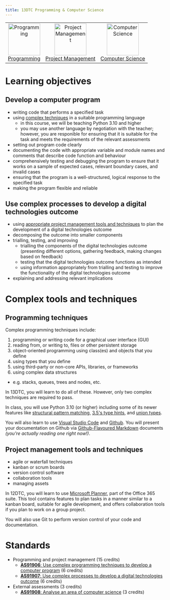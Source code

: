```yaml
---
title: 13DTC Programming & Computer Science
---
```


| | | |
| :-: | :-: | :-: |
| <a href="programming"><image src="../img/programming.svg" title="Programming" width=100><br>Programming | <a href="projman"><image src="../img/projman.svg" title="Project Management" width=100><br>Project Management | <a href="compsci"><image src="../img/compsci.svg" title="Computer Science" width=100><br>Computer Science |

# Learning objectives
## Develop a computer program

- writing code that performs a specified task
- using [complex techniques](#programming-techniques) in a suitable programming language
    - in this course, we will be teaching Python 3.10 and higher
    - you may use another language by negotiation with the teacher; however, you are responible for ensuring that it is suitable for the task and meets the requirements of the relevant assessments
- setting out program code clearly
- documenting the code with appropriate variable and module names and comments that describe code function and behaviour
- comprehensively testing and debugging the program to ensure that it works on a sample of expected cases, relevant boundary cases, and invalid cases
- ensuring that the program is a well-structured, logical response to the specified task
- making the program flexible and reliable

## Use complex processes to develop a digital technologies outcome

- using [appropriate project management tools and techniques](#project-management-tools-and-techniques) to plan the development of a digital technologies outcome
- decomposing the outcome into smaller components
- trialling, testing, and improving
    - trialling the components of the digital technologies outcome (presenting different options, gathering feedback, making changes based on feedback)
    - testing that the digital technologies outcome functions as intended
    - using information appropriately from trialling and testing to improve the functionality of the digital technologies outcome
- explaining and addressing relevant implications

# Complex tools and techniques

## Programming techniques

Complex programming techniques include:

1. programming or writing code for a graphical user interface (GUI)
2. reading from, or writing to, files or other persistent storage
3. object-oriented programming using class(es) and objects that you define
4. using types that you define
5. using third-party or non-core APIs, libraries, or frameworks
6. using complex data structures
  - e.g. stacks, queues, trees and nodes, etc.

In 13DTC, you will learn to do all of these. However, only two complex techniques are required to pass.

In class, you will use Python 3.10 (or higher) including some of its newer features like [structural pattern matching](https://www.python.org/dev/peps/pep-0634/), [3.5's type hints](https://www.python.org/dev/peps/pep-0483/), and [union types](https://www.python.org/dev/peps/pep-0604/).

You will also learn to use [Visual Studio Code](https://code.visualstudio.com/) and [Github](https://github.com/). You will present your documentation on Github via [Github-Flavoured Markdown](https://github.github.com/gfm/) documents *(you're actually reading one right now!)*.

## Project management tools and techniques

- agile or waterfall techniques
- kanban or scrum boards
- version control software
- collaboration tools
- managing assets

In 12DTC, you will learn to use [Microsoft Planner](https://tasks.office.com/onslow.school.nz/en-NZ/Home/Planner/), part of the Office 365 suite. This tool contains features to plan tasks in a manner similar to a kanban board, suitable for agile development, and offers collaboration tools if you plan to work on a group project.

You will also use Git to perform version control of your code and documentation.

# Standards

- Programming and project management (15 credits)
    - [**AS91906**: Use complex programming techniques to develop a computer program](https://www.nzqa.govt.nz/nqfdocs/ncea-resource/achievements/2019/as91906.pdf) (6 credits)
    - [**AS91907**: Use complex processes to develop a digital technologies outcome](https://www.nzqa.govt.nz/nqfdocs/ncea-resource/achievements/2019/as91907.pdf) (6 credits)
- External assessments (3 credits)
    - [**AS91908**: Analyse an area of computer science](https://www.nzqa.govt.nz/nqfdocs/ncea-resource/achievements/2019/as91908.pdf) (3 credits)
